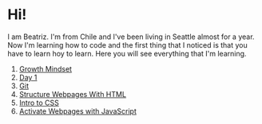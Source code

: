 # Hi!
I am Beatriz. I'm from Chile and I've been living in Seattle almost for a year. Now I'm learning how to code and the first thing that I noticed is that you have to learn hoy to learn.
Here you will see everything that I'm learning.

1. [Growth Mindset](https://beatrizvaldes.github.io/growthmindset)
2. [Day 1](https://beatrizvaldes.github.io/learningjournaldayone)
3. [Git](https://beatrizvaldes.github.io/learningjournaldaytwo)
4. [Structure Webpages With HTML](https://beatrizvaldes.github.io/Structurewebpageswithhtml)
5. [Intro to CSS](https://beatrizvaldes.github.io/introtocss)
6. [Activate Webpages with JavaScript](https://beatrizvaldes.github.io/activatewithjs)
